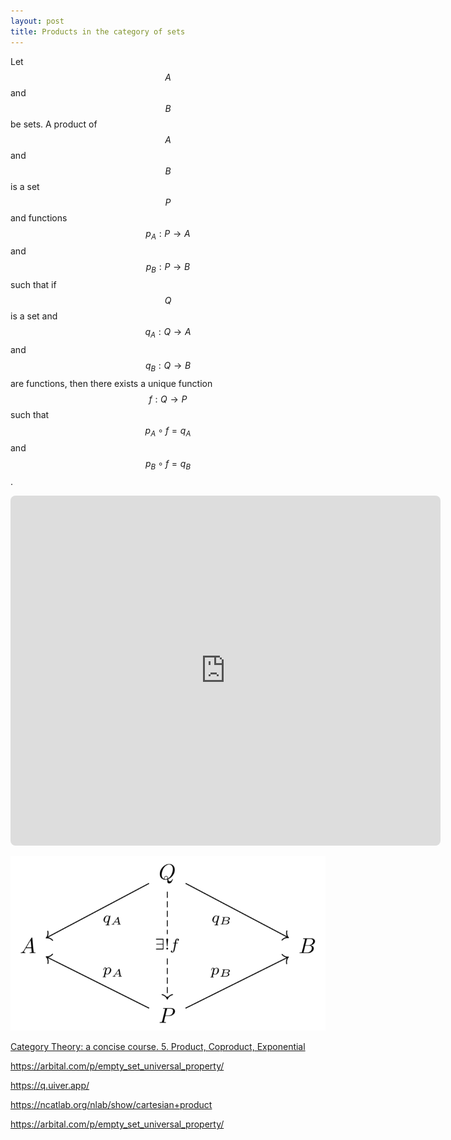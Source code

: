 ```yaml
---
layout: post
title: Products in the category of sets
---
```


Let $$A$$ and $$B$$ be sets. A product of $$A$$ and $$B$$ is a set $$P$$ and
functions $$p_A:P \to A$$ and $$p_B:P \to B$$ such that if $$Q$$ is a set and
$$q_A:Q \to A$$ and $$q_B:Q \to B$$ are functions, then there exists a unique
function $$f:Q \to P$$ such that $$p_A \circ f = q_A$$ and $$p_B \circ f = q_B$$.

<!-- https://q.uiver.app/?q=WzAsNCxbMCwyLCJBIl0sWzQsMiwiQiJdLFsyLDMsIlAiXSxbMiwwLCJRIl0sWzIsMCwicF9BIiwyXSxbMiwxLCJwX0IiXSxbMywwLCJxX0EiXSxbMywxLCJxX0IiLDJdLFszLDIsInEiLDEseyJzdHlsZSI6eyJib2R5Ijp7Im5hbWUiOiJkYXNoZWQifX19XV0= -->
<iframe class="quiver-embed" src="https://q.uiver.app/?q=WzAsNCxbMCwyLCJBIl0sWzQsMiwiQiJdLFsyLDMsIlAiXSxbMiwwLCJRIl0sWzIsMCwicF9BIiwyXSxbMiwxLCJwX0IiXSxbMywwLCJxX0EiXSxbMywxLCJxX0IiLDJdLFszLDIsInEiLDEseyJzdHlsZSI6eyJib2R5Ijp7Im5hbWUiOiJkYXNoZWQifX19XV0=&embed" width="688" height="560" style="border-radius: 8px; border: none;"></iframe>

![Universal property for products](/LaTeX/quiver/product.png)


[Category Theory: a concise course. 5. Product, Coproduct, Exponential](https://categorytheory.gitlab.io/product_coproduct_exponential.html)




<https://arbital.com/p/empty_set_universal_property/>

<https://q.uiver.app/>

<https://ncatlab.org/nlab/show/cartesian+product>





<https://arbital.com/p/empty_set_universal_property/>